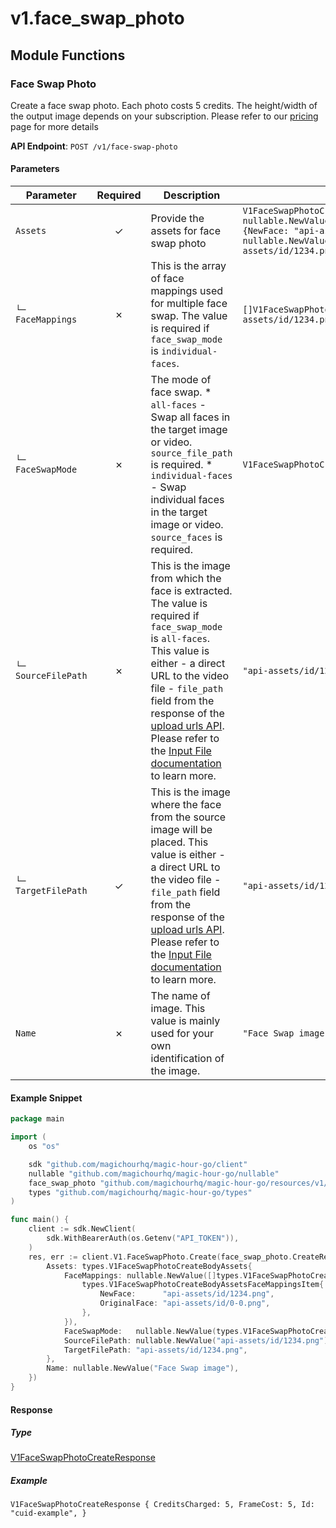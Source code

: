 # v1.face_swap_photo

## Module Functions

### Face Swap Photo <a name="create"></a>

Create a face swap photo. Each photo costs 5 credits. The height/width of the output image depends on your subscription. Please refer to our [pricing](https://magichour.ai/pricing) page for more details

**API Endpoint**: `POST /v1/face-swap-photo`

#### Parameters

| Parameter | Required | Description | Example |
|-----------|:--------:|-------------|--------|
| `Assets` | ✓ | Provide the assets for face swap photo | `V1FaceSwapPhotoCreateBodyAssets {FaceMappings: nullable.NewValue([]V1FaceSwapPhotoCreateBodyAssetsFaceMappingsItem{V1FaceSwapPhotoCreateBodyAssetsFaceMappingsItem {NewFace: "api-assets/id/1234.png",OriginalFace: "api-assets/id/0-0.png",},}),FaceSwapMode: nullable.NewValue(V1FaceSwapPhotoCreateBodyAssetsFaceSwapModeEnumAllFaces),SourceFilePath: nullable.NewValue("api-assets/id/1234.png"),TargetFilePath: "api-assets/id/1234.png",}` |
| `└─ FaceMappings` | ✗ | This is the array of face mappings used for multiple face swap. The value is required if `face_swap_mode` is `individual-faces`. | `[]V1FaceSwapPhotoCreateBodyAssetsFaceMappingsItem{V1FaceSwapPhotoCreateBodyAssetsFaceMappingsItem {NewFace: "api-assets/id/1234.png",OriginalFace: "api-assets/id/0-0.png",},}` |
| `└─ FaceSwapMode` | ✗ | The mode of face swap. * `all-faces` - Swap all faces in the target image or video. `source_file_path` is required. * `individual-faces` - Swap individual faces in the target image or video. `source_faces` is required. | `V1FaceSwapPhotoCreateBodyAssetsFaceSwapModeEnumAllFaces` |
| `└─ SourceFilePath` | ✗ | This is the image from which the face is extracted. The value is required if `face_swap_mode` is `all-faces`.  This value is either - a direct URL to the video file - `file_path` field from the response of the [upload urls API](https://docs.magichour.ai/api-reference/files/generate-asset-upload-urls).  Please refer to the [Input File documentation](https://docs.magichour.ai/api-reference/files/generate-asset-upload-urls#input-file) to learn more.  | `"api-assets/id/1234.png"` |
| `└─ TargetFilePath` | ✓ | This is the image where the face from the source image will be placed. This value is either - a direct URL to the video file - `file_path` field from the response of the [upload urls API](https://docs.magichour.ai/api-reference/files/generate-asset-upload-urls).  Please refer to the [Input File documentation](https://docs.magichour.ai/api-reference/files/generate-asset-upload-urls#input-file) to learn more.  | `"api-assets/id/1234.png"` |
| `Name` | ✗ | The name of image. This value is mainly used for your own identification of the image. | `"Face Swap image"` |

#### Example Snippet

```go
package main

import (
	os "os"

	sdk "github.com/magichourhq/magic-hour-go/client"
	nullable "github.com/magichourhq/magic-hour-go/nullable"
	face_swap_photo "github.com/magichourhq/magic-hour-go/resources/v1/face_swap_photo"
	types "github.com/magichourhq/magic-hour-go/types"
)

func main() {
	client := sdk.NewClient(
		sdk.WithBearerAuth(os.Getenv("API_TOKEN")),
	)
	res, err := client.V1.FaceSwapPhoto.Create(face_swap_photo.CreateRequest{
		Assets: types.V1FaceSwapPhotoCreateBodyAssets{
			FaceMappings: nullable.NewValue([]types.V1FaceSwapPhotoCreateBodyAssetsFaceMappingsItem{
				types.V1FaceSwapPhotoCreateBodyAssetsFaceMappingsItem{
					NewFace:      "api-assets/id/1234.png",
					OriginalFace: "api-assets/id/0-0.png",
				},
			}),
			FaceSwapMode:   nullable.NewValue(types.V1FaceSwapPhotoCreateBodyAssetsFaceSwapModeEnumAllFaces),
			SourceFilePath: nullable.NewValue("api-assets/id/1234.png"),
			TargetFilePath: "api-assets/id/1234.png",
		},
		Name: nullable.NewValue("Face Swap image"),
	})
}

```

#### Response

##### Type
[V1FaceSwapPhotoCreateResponse](/types/v1_face_swap_photo_create_response.go)

##### Example
`V1FaceSwapPhotoCreateResponse {
CreditsCharged: 5,
FrameCost: 5,
Id: "cuid-example",
}`


